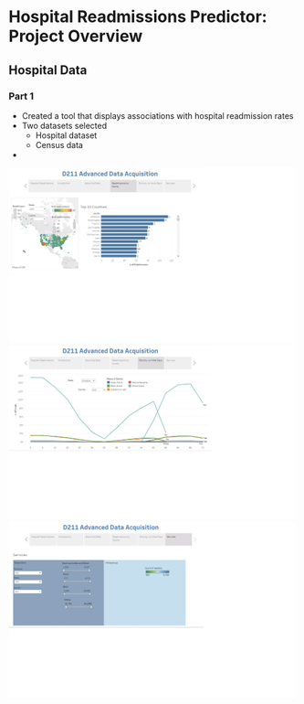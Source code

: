 # Hospital Readmissions Predictor: Project Overview
  ## Hospital Data
### Part 1

* Created a tool that displays associations with hospital readmission rates
* Two datasets selected
     *  Hospital dataset
     *  Census data
* 


![alt text](https://github.com/smithjs135/D211-Advanced-Data-Acquisition/blob/main/StoryPoint4.png "Readmission by County")
![alt text](https://github.com/smithjs135/D211-Advanced-Data-Acquisition/blob/main/StoryPoint5.png "Ethnicity vs. Initial Days")
![alt text](https://github.com/smithjs135/D211-Advanced-Data-Acquisition/blob/main/StoryPoint6.png "Services")



